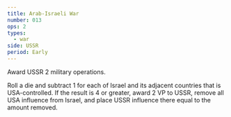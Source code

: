 ```yaml
---
title: Arab-Israeli War
number: 013
ops: 2
types:
  - war
side: USSR
period: Early
---
```

Award USSR 2 military operations.

Roll a die and subtract 1 for each of Israel and its adjacent countries that is USA-controlled. If the result is 4 or greater, award 2 VP to USSR, remove all USA influence from Israel, and place USSR influence there equal to the amount removed.
